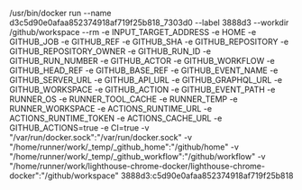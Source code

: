 /usr/bin/docker run --name d3c5d90e0afaa852374918af719f25b818_7303d0 --label 3888d3 --workdir /github/workspace --rm -e INPUT_TARGET_ADDRESS -e HOME -e GITHUB_JOB -e GITHUB_REF -e GITHUB_SHA -e GITHUB_REPOSITORY -e GITHUB_REPOSITORY_OWNER -e GITHUB_RUN_ID -e GITHUB_RUN_NUMBER -e GITHUB_ACTOR -e GITHUB_WORKFLOW -e GITHUB_HEAD_REF -e GITHUB_BASE_REF -e GITHUB_EVENT_NAME -e GITHUB_SERVER_URL -e GITHUB_API_URL -e GITHUB_GRAPHQL_URL -e GITHUB_WORKSPACE -e GITHUB_ACTION -e GITHUB_EVENT_PATH -e RUNNER_OS -e RUNNER_TOOL_CACHE -e RUNNER_TEMP -e RUNNER_WORKSPACE -e ACTIONS_RUNTIME_URL -e ACTIONS_RUNTIME_TOKEN -e ACTIONS_CACHE_URL -e GITHUB_ACTIONS=true -e CI=true -v "/var/run/docker.sock":"/var/run/docker.sock" -v "/home/runner/work/_temp/_github_home":"/github/home" -v "/home/runner/work/_temp/_github_workflow":"/github/workflow" -v "/home/runner/work/lighthouse-chrome-docker/lighthouse-chrome-docker":"/github/workspace" 3888d3:c5d90e0afaa852374918af719f25b818